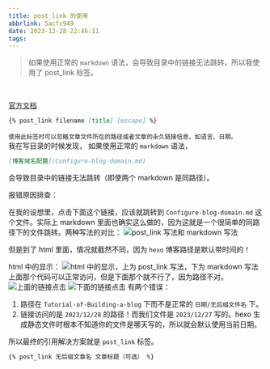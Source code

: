 ```yaml
---
title: post_link 的使用
abbrlink: 5acfc949
date: 2023-12-28 22:46:11
tags:
---
```

> 如果使用正常的 `markdown` 语法，会导致目录中的链接无法跳转，所以我使用了 post_link 标签。

<br>

[官方文档](https://hexo.io/zh-cn/docs/tag-plugins#%E5%BC%95%E7%94%A8%E6%96%87%E7%AB%A0)

```markdown
{% post_link filename [title] [escape] %}
```
`使用此标签时可以忽略文章文件所在的路径或者文章的永久链接信息、如语言、日期。`
<br>
我在写目录的时候发现，
如果使用正常的 `markdown` 语法，
```markdown
[博客域名配置](Configure-blog-domain.md)
```
会导致目录中的链接无法跳转（即使两个 markdown 是同路径）。
<br>

报错原因排查：

在我的设想里，点击下面这个链接，应该就跳转到 `Configure-blog-domain.md` 这个文件。实际上 markdown 里面也确实这么做的，因为这就是一个很简单的同路径下的文件跳转。两种写法的对比：
![post_link 写法和 markdown 写法](example.webp)

但是到了 html 里面，情况就截然不同，因为 `hexo` 博客路径是默认带时间的！

html 中的显示：
![html 中的显示，上为 post_link 写法，下为 markdown 写法](example2.webp)
上面那个代码可以正常访问，但是下面那个就不行了，因为路径不对。
![上面的链接点击](up.webp)
![下面的链接点击](down.webp)
有两个错误：
1. 路径在 `Tutorial-of-Building-a-blog` 下而不是正常的 `日期/无后缀文件名` 下。
2. 链接访问的是 `2023/12/28` 的路径！而我们文件是 `2023/12/27` 写的。hexo 生成静态文件时根本不知道你的文件是哪天写的，所以就会默认使用当前日期。

所以最终的引用解决方案就是 `post_link` 标签。

```markdown
{% post_link 无后缀文章名 文章标题（可选） %}
```
